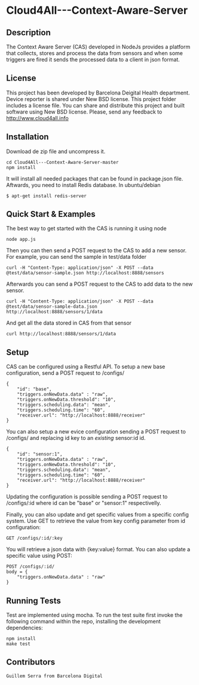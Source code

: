 Cloud4All---Context-Aware-Server
================================

Description
-----------

The Context Aware Server (CAS) developed in NodeJs provides a platform that collects, stores and process the data from sensors and when some triggers are fired it sends the processed data to a client in json format.


License
-------

This project has been developed by Barcelona Deigital Health department. Device reporter is shared under New BSD license. This project folder includes a license file. You can share and distribute this project and built software using New BSD license. Please, send any feedback to http://www.cloud4all.info


Installation
------------

Download de zip file and uncompress it.

	cd Cloud4All---Context-Aware-Server-master
	npm install

It will install all needed packages that can be found in package.json file. Aftwards, you need to install Redis database. In ubuntu/debian

	$ apt-get install redis-server


Quick Start & Examples
----------------------

The best way to get started with the CAS is running it using node

	node app.js

Then you can then send a POST request to the CAS to add a new sensor. For example, you can send the sample in test/data folder

	curl -H "Content-Type: application/json" -X POST --data @test/data/sensor-sample.json http://localhost:8888/sensors

Afterwards you can send a POST request to the CAS to add data to the new sensor.

	curl -H "Content-Type: application/json" -X POST --data @test/data/sensor-sample-data.json http://localhost:8888/sensors/1/data

And get all the data stored in CAS from that sensor

	curl http://localhost:8888/sensors/1/data


Setup
-----

CAS can be configured using a Restful API. To setup a new base configuration, send a POST request to /configs/

	{		
		"id": "base",
		"triggers.onNewData.data" : "raw",
		"triggers.onNewData.threshold": "10",
		"triggers.scheduling.data": "mean",
		"triggers.scheduling.time": "60",
		"receiver.url": "http://localhost:8888/receiver"  
	}

You can also setup a new evice configuration sending a POST request to /configs/ and replacing id key to an *existing* sensor:id id.

	{		
		"id": "sensor:1",
		"triggers.onNewData.data" : "raw",
		"triggers.onNewData.threshold": "10",
		"triggers.scheduling.data": "mean",
		"triggers.scheduling.time": "60",
		"receiver.url": "http://localhost:8888/receiver"  
	} 

Updating the configuration is possible sending a POST request to /configs/:id where id can be "base" or "sensor:1" respectivelly.

Finally, you can also update and get specific values from a specific config system. Use GET to retrieve the value from key config parameter from id configuration:

	GET /configs/:id/:key

You will retrieve a json data with {key:value} format. You can also update a specific value using POST:

	POST /configs/:id/
	body = {
		"triggers.onNewData.data" : "raw"
	}


Running Tests
-------------

Test are implemented using mocha. To run the test suite first invoke the following command within the repo, installing the development dependencies:

	npm install
	make test


Contributors
------------

	Guillem Serra from Barcelona Digital
	
